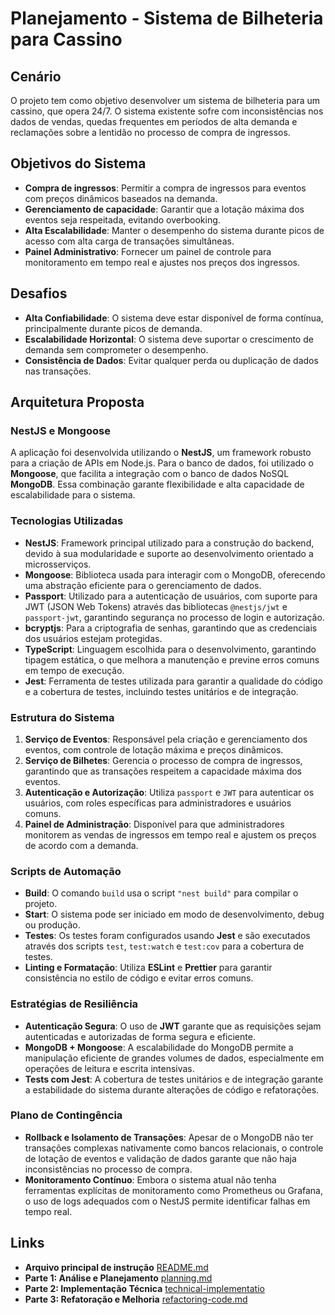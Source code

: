 # Planejamento - Sistema de Bilheteria para Cassino

## Cenário

O projeto tem como objetivo desenvolver um sistema de bilheteria para um cassino, que opera 24/7. O sistema existente sofre com inconsistências nos dados de vendas, quedas frequentes em períodos de alta demanda e reclamações sobre a lentidão no processo de compra de ingressos.

## Objetivos do Sistema

- **Compra de ingressos**: Permitir a compra de ingressos para eventos com preços dinâmicos baseados na demanda.
- **Gerenciamento de capacidade**: Garantir que a lotação máxima dos eventos seja respeitada, evitando overbooking.
- **Alta Escalabilidade**: Manter o desempenho do sistema durante picos de acesso com alta carga de transações simultâneas.
- **Painel Administrativo**: Fornecer um painel de controle para monitoramento em tempo real e ajustes nos preços dos ingressos.

## Desafios

- **Alta Confiabilidade**: O sistema deve estar disponível de forma contínua, principalmente durante picos de demanda.
- **Escalabilidade Horizontal**: O sistema deve suportar o crescimento de demanda sem comprometer o desempenho.
- **Consistência de Dados**: Evitar qualquer perda ou duplicação de dados nas transações.

## Arquitetura Proposta

### NestJS e Mongoose

A aplicação foi desenvolvida utilizando o **NestJS**, um framework robusto para a criação de APIs em Node.js. Para o banco de dados, foi utilizado o **Mongoose**, que facilita a integração com o banco de dados NoSQL **MongoDB**. Essa combinação garante flexibilidade e alta capacidade de escalabilidade para o sistema.

### Tecnologias Utilizadas

- **NestJS**: Framework principal utilizado para a construção do backend, devido à sua modularidade e suporte ao desenvolvimento orientado a microsserviços.
- **Mongoose**: Biblioteca usada para interagir com o MongoDB, oferecendo uma abstração eficiente para o gerenciamento de dados.
- **Passport**: Utilizado para a autenticação de usuários, com suporte para JWT (JSON Web Tokens) através das bibliotecas `@nestjs/jwt` e `passport-jwt`, garantindo segurança no processo de login e autorização.
- **bcryptjs**: Para a criptografia de senhas, garantindo que as credenciais dos usuários estejam protegidas.
- **TypeScript**: Linguagem escolhida para o desenvolvimento, garantindo tipagem estática, o que melhora a manutenção e previne erros comuns em tempo de execução.
- **Jest**: Ferramenta de testes utilizada para garantir a qualidade do código e a cobertura de testes, incluindo testes unitários e de integração.

### Estrutura do Sistema

1. **Serviço de Eventos**: Responsável pela criação e gerenciamento dos eventos, com controle de lotação máxima e preços dinâmicos.
2. **Serviço de Bilhetes**: Gerencia o processo de compra de ingressos, garantindo que as transações respeitem a capacidade máxima dos eventos.
3. **Autenticação e Autorização**: Utiliza `passport` e `JWT` para autenticar os usuários, com roles específicas para administradores e usuários comuns.
4. **Painel de Administração**: Disponível para que administradores monitorem as vendas de ingressos em tempo real e ajustem os preços de acordo com a demanda.

### Scripts de Automação

- **Build**: O comando `build` usa o script `"nest build"` para compilar o projeto.
- **Start**: O sistema pode ser iniciado em modo de desenvolvimento, debug ou produção.
- **Testes**: Os testes foram configurados usando **Jest** e são executados através dos scripts `test`, `test:watch` e `test:cov` para a cobertura de testes.
- **Linting e Formatação**: Utiliza **ESLint** e **Prettier** para garantir consistência no estilo de código e evitar erros comuns.

### Estratégias de Resiliência

- **Autenticação Segura**: O uso de **JWT** garante que as requisições sejam autenticadas e autorizadas de forma segura e eficiente.
- **MongoDB + Mongoose**: A escalabilidade do MongoDB permite a manipulação eficiente de grandes volumes de dados, especialmente em operações de leitura e escrita intensivas.
- **Tests com Jest**: A cobertura de testes unitários e de integração garante a estabilidade do sistema durante alterações de código e refatorações.

### Plano de Contingência

- **Rollback e Isolamento de Transações**: Apesar de o MongoDB não ter transações complexas nativamente como bancos relacionais, o controle de lotação de eventos e validação de dados garante que não haja inconsistências no processo de compra.
- **Monitoramento Contínuo**: Embora o sistema atual não tenha ferramentas explícitas de monitoramento como Prometheus ou Grafana, o uso de logs adequados com o NestJS permite identificar falhas em tempo real.

## Links

- **Arquivo principal de instrução** [README.md](../README.md)
- **Parte 1: Análise e Planejamento**  [planning.md](./planning.md)
- **Parte 2: Implementação Técnica** [technical-implementatio](./api.md)
- **Parte 3: Refatoração e Melhoria** [refactoring-code.md](./refactoring-code.md)
